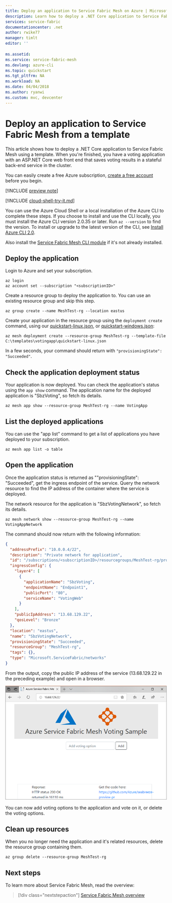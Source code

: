 ```yaml
---
title: Deploy an application to Service Fabric Mesh on Azure | Microsoft Docs
description: Learn how to deploy a .NET Core application to Service Fabric Mesh from a template using the Azure CLI.
services: service-fabric
documentationcenter: .net
author: rwike77
manager: timlt
editor: ''

ms.assetid: 
ms.service: service-fabric-mesh
ms.devlang: azure-cli
ms.topic: quickstart
ms.tgt_pltfrm: NA
ms.workload: NA
ms.date: 04/04/2018
ms.author: ryanwi
ms.custom: mvc, devcenter 
---
```

# Deploy an application to Service Fabric Mesh from a template
This article shows how to deploy a .NET Core application to Service Fabric Mesh using a template. When you're finished, you have a voting application with an ASP.NET Core web front end that saves voting results in a stateful back-end service in the cluster.

You can easily create a free Azure subscription, [create a free account](https://azure.microsoft.com/free/) before you begin. 

[!INCLUDE [preview note](./includes/include-preview-note.md)]

[!INCLUDE [cloud-shell-try-it.md](../../includes/cloud-shell-try-it.md)] 

You can use the Azure Cloud Shell or a local installation of the Azure CLI to complete these steps. If you choose to install and use the CLI locally, you must install the Azure CLI version 2.0.35 or later. Run `az --version` to find the version. To install or upgrade to the latest version of the CLI, see [Install Azure CLI 2.0][azure-cli-install]. 

Also install the [Service Fabric Mesh CLI module](service-fabric-mesh-setup-developer-environment-sdk.md#install-the-service-fabric-mesh-cli) if it's not already installed.

## Deploy the application
Login to Azure and set your subscription.

```azurecli-interactive
az login
az account set --subscription "<subscriptionID>"
```

Create a resource group to deploy the application to. You can use an existing resource group and skip this step. 

```azurecli-interactive
az group create --name MeshTest-rg --location eastus 
```

Create your application in the resource group using the `deployment create` command, using our [quickstart-linux.json](https://github.com/Azure/service-fabric-mesh-preview-pr/blob/master/samples/templates/votingapp/quickstart-linux.json), or [quickstart-windows.json](https://github.com/Azure/service-fabric-mesh-preview-pr/blob/master/samples/templates/votingapp/quickstart-windows.json):

```azurecli-interactive
az mesh deployment create --resource-group MeshTest-rg --template-file C:\templates\votingapp\quickstart-linux.json
```

In a few seconds, your command should return with `"provisioningState": "Succeeded"`. 

## Check the application deployment status
Your application is now deployed. You can check the application's status using the `app show` command. The application name for the deployed application is "SbzVoting", so fetch its details. 

```azurecli-interactive
az mesh app show --resource-group MeshTest-rg --name VotingApp
```

## List the deployed applications
You can use the "app list" command to get a list of applications you have deployed to your subscription. 

```azurecli-interactive
az mesh app list -o table
```

## Open the application
Once the application status is returned as ""provisioningState": "Succeeded", get the ingress endpoint of the service.  Query the network resource to find the IP address of the container where the service is deployed.

The network resource for the application is "SbzVotingNetwork", so fetch its details.

```azurecli-interactive
az mesh network show --resource-group MeshTest-rg --name VotingAppNetwork
```

The command should now return with the following information:

```json
{
  "addressPrefix": "10.0.0.4/22",
  "description": "Private network for application",
  "id": "/subscriptions/<subscriptionID>/resourcegroups/MeshTest-rg/providers/Microsoft.ServiceFabric/networks/SbzVotingNetwork",
  "ingressConfig": {
    "layer4": [
      {
        "applicationName": "SbzVoting",
        "endpointName": "Endpoint1",
        "publicPort": "80",
        "serviceName": "VotingWeb"
      }
    ],
    "publicIpAddress": "13.68.129.22",
    "qosLevel": "Bronze"
  },
  "location": "eastus",
  "name": "SbzVotingNetwork",
  "provisioningState": "Succeeded",
  "resourceGroup": "MeshTest-rg",
  "tags": {},
  "type": "Microsoft.ServiceFabric/networks"
}
```

From the output, copy the public IP address of the service (13.68.129.22 in the preceding example) and open in a browser.

![Voting application](./media/service-fabric-mesh-deploy-app-template/VotingApplication.png)

You can now add voting options to the application and vote on it, or delete the voting options.

## Clean up resources
When you no longer need the application and it's related resources, delete the resource group containing them. 

```azurecli-interactive
az group delete --resource-group MeshTest-rg  
```

## Next steps
To learn more about Service Fabric Mesh, read the overview:
> [!div class="nextstepaction"]
> [Service Fabric Mesh overview](service-fabric-mesh-overview.md)


[azure-cli-install]: /cli/azure/install-azure-cli

